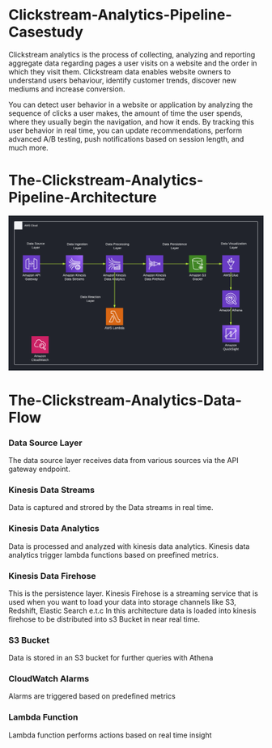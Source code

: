 # Clickstream-Analytics-Pipeline-Casestudy
Clickstream analytics is the process of collecting, analyzing and reporting aggregate data regarding pages a user visits on a website and the order in which they visit them. Clickstream data enables website owners to understand users behaviour, identify customer trends, discover new mediums and increase conversion.

You can detect user behavior in a website or application by analyzing the sequence of clicks a user makes, the amount of time the user spends, where they usually begin the navigation, and how it ends. By tracking this user behavior in real time, you can update recommendations, perform advanced A/B testing, push notifications based on session length, and much more.

# The-Clickstream-Analytics-Pipeline-Architecture
![alt text](https://github.com/blacktechiegirl/Clickstream-Analytics-Pipeline-Casestudy/blob/main/Cloud%20Architecture%20(1).png)

# The-Clickstream-Analytics-Data-Flow
### Data Source Layer
The data source layer receives data from various sources via the API gateway endpoint.
### Kinesis Data Streams
Data is captured and strored by the Data streams in real time.
### Kinesis Data Analytics
Data is processed and analyzed with kinesis data analytics. Kinesis data analytics trigger lambda functions based on preefined metrics.
### Kinesis Data Firehose
This is the persistence layer. Kinesis Firehose is a streaming service that is used when you want to load your data into storage channels like S3, Redshift, Elastic Search e.t.c In this architecture data is loaded into kinesis firehose to be distributed into s3 Bucket in near real time.
### S3 Bucket
Data is stored in an S3 bucket for further queries with Athena
### CloudWatch Alarms
Alarms are triggered based on predefined metrics
### Lambda Function
Lambda function performs actions based on real time insight

